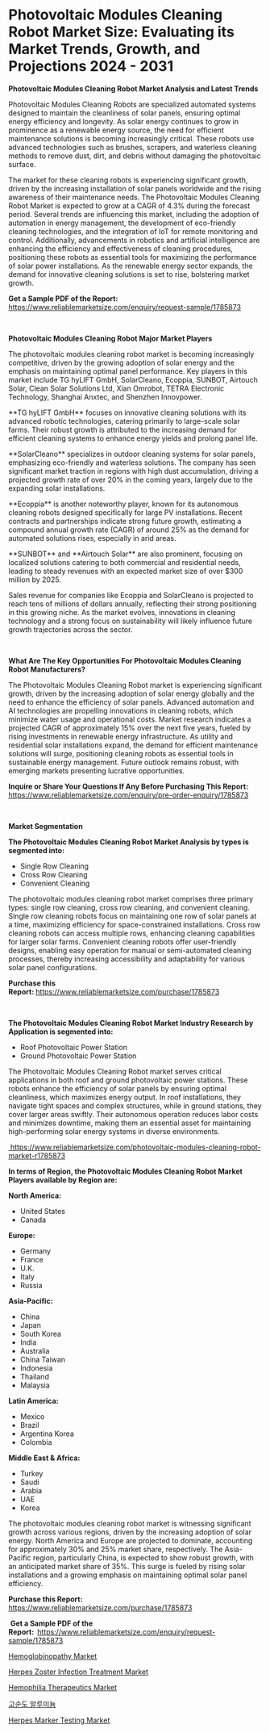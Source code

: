 <p><h1>Photovoltaic Modules Cleaning Robot Market Size: Evaluating its Market Trends, Growth, and Projections 2024 - 2031</h1></p><p><strong>Photovoltaic Modules Cleaning Robot Market Analysis and Latest Trends</strong></p>
<p><p>Photovoltaic Modules Cleaning Robots are specialized automated systems designed to maintain the cleanliness of solar panels, ensuring optimal energy efficiency and longevity. As solar energy continues to grow in prominence as a renewable energy source, the need for efficient maintenance solutions is becoming increasingly critical. These robots use advanced technologies such as brushes, scrapers, and waterless cleaning methods to remove dust, dirt, and debris without damaging the photovoltaic surface.</p><p>The market for these cleaning robots is experiencing significant growth, driven by the increasing installation of solar panels worldwide and the rising awareness of their maintenance needs. The Photovoltaic Modules Cleaning Robot Market is expected to grow at a CAGR of 4.3% during the forecast period. Several trends are influencing this market, including the adoption of automation in energy management, the development of eco-friendly cleaning technologies, and the integration of IoT for remote monitoring and control. Additionally, advancements in robotics and artificial intelligence are enhancing the efficiency and effectiveness of cleaning procedures, positioning these robots as essential tools for maximizing the performance of solar power installations. As the renewable energy sector expands, the demand for innovative cleaning solutions is set to rise, bolstering market growth.</p></p>
<p><strong>Get a Sample PDF of the Report:&nbsp;</strong> <a href="https://www.reliablemarketsize.com/enquiry/request-sample/1785873?utm_campaign=1103&utm_medium=2&utm_source=Github&utm_content=ia&utm_term=19122024&utm_id=photovoltaic-modules-cleaning-robot">https://www.reliablemarketsize.com/enquiry/request-sample/1785873</a></p>
<p>&nbsp;</p>
<p><strong>Photovoltaic Modules Cleaning Robot Major Market Players</strong></p>
<p><p>The photovoltaic modules cleaning robot market is becoming increasingly competitive, driven by the growing adoption of solar energy and the emphasis on maintaining optimal panel performance. Key players in this market include TG hyLIFT GmbH, SolarCleano, Ecoppia, SUNBOT, Airtouch Solar, Clean Solar Solutions Ltd, Xian Omrobot, TETRA Electronic Technology, Shanghai Anxtec, and Shenzhen Innovpower.</p><p>**TG hyLIFT GmbH** focuses on innovative cleaning solutions with its advanced robotic technologies, catering primarily to large-scale solar farms. Their robust growth is attributed to the increasing demand for efficient cleaning systems to enhance energy yields and prolong panel life. </p><p>**SolarCleano** specializes in outdoor cleaning systems for solar panels, emphasizing eco-friendly and waterless solutions. The company has seen significant market traction in regions with high dust accumulation, driving a projected growth rate of over 20% in the coming years, largely due to the expanding solar installations.</p><p>**Ecoppia** is another noteworthy player, known for its autonomous cleaning robots designed specifically for large PV installations. Recent contracts and partnerships indicate strong future growth, estimating a compound annual growth rate (CAGR) of around 25% as the demand for automated solutions rises, especially in arid areas.</p><p>**SUNBOT** and **Airtouch Solar** are also prominent, focusing on localized solutions catering to both commercial and residential needs, leading to steady revenues with an expected market size of over $300 million by 2025.</p><p>Sales revenue for companies like Ecoppia and SolarCleano is projected to reach tens of millions of dollars annually, reflecting their strong positioning in this growing niche. As the market evolves, innovations in cleaning technology and a strong focus on sustainability will likely influence future growth trajectories across the sector.</p></p>
<p>&nbsp;</p>
<p><strong>What Are The Key Opportunities For Photovoltaic Modules Cleaning Robot Manufacturers?</strong></p>
<p><p>The Photovoltaic Modules Cleaning Robot market is experiencing significant growth, driven by the increasing adoption of solar energy globally and the need to enhance the efficiency of solar panels. Advanced automation and AI technologies are propelling innovations in cleaning robots, which minimize water usage and operational costs. Market research indicates a projected CAGR of approximately 15% over the next five years, fueled by rising investments in renewable energy infrastructure. As utility and residential solar installations expand, the demand for efficient maintenance solutions will surge, positioning cleaning robots as essential tools in sustainable energy management. Future outlook remains robust, with emerging markets presenting lucrative opportunities.</p></p>
<p><strong>Inquire or Share Your Questions If Any Before Purchasing This Report:</strong> <a href="https://www.reliablemarketsize.com/enquiry/pre-order-enquiry/1785873?utm_campaign=1103&utm_medium=2&utm_source=Github&utm_content=ia&utm_term=19122024&utm_id=photovoltaic-modules-cleaning-robot">https://www.reliablemarketsize.com/enquiry/pre-order-enquiry/1785873</a></p>
<p>&nbsp;</p>
<p><strong>Market Segmentation</strong></p>
<p><strong>The Photovoltaic Modules Cleaning Robot Market Analysis by types is segmented into:</strong></p>
<p><ul><li>Single Row Cleaning</li><li>Cross Row Cleaning</li><li>Convenient Cleaning</li></ul></p>
<p><p>The photovoltaic modules cleaning robot market comprises three primary types: single row cleaning, cross row cleaning, and convenient cleaning. Single row cleaning robots focus on maintaining one row of solar panels at a time, maximizing efficiency for space-constrained installations. Cross row cleaning robots can access multiple rows, enhancing cleaning capabilities for larger solar farms. Convenient cleaning robots offer user-friendly designs, enabling easy operation for manual or semi-automated cleaning processes, thereby increasing accessibility and adaptability for various solar panel configurations.</p></p>
<p><strong>Purchase this Report:&nbsp;</strong><a href="https://www.reliablemarketsize.com/purchase/1785873?utm_campaign=1103&utm_medium=2&utm_source=Github&utm_content=ia&utm_term=19122024&utm_id=photovoltaic-modules-cleaning-robot">https://www.reliablemarketsize.com/purchase/1785873</a></p>
<p>&nbsp;</p>
<p><strong>The Photovoltaic Modules Cleaning Robot Market Industry Research by Application is segmented into:</strong></p>
<p><ul><li>Roof Photovoltaic Power Station</li><li>Ground Photovoltaic Power Station</li></ul></p>
<p><p>The Photovoltaic Modules Cleaning Robot market serves critical applications in both roof and ground photovoltaic power stations. These robots enhance the efficiency of solar panels by ensuring optimal cleanliness, which maximizes energy output. In roof installations, they navigate tight spaces and complex structures, while in ground stations, they cover larger areas swiftly. Their autonomous operation reduces labor costs and minimizes downtime, making them an essential asset for maintaining high-performing solar energy systems in diverse environments.</p></p>
<p><a href="https://www.reliablemarketsize.com/photovoltaic-modules-cleaning-robot-market-r1785873?utm_campaign=1103&utm_medium=2&utm_source=Github&utm_content=ia&utm_term=19122024&utm_id=photovoltaic-modules-cleaning-robot">&nbsp;https://www.reliablemarketsize.com/photovoltaic-modules-cleaning-robot-market-r1785873</a></p>
<p><strong>In terms of Region, the Photovoltaic Modules Cleaning Robot Market Players available by Region are:</strong></p>
<p>
    <p> <strong> North America: </strong>
        <ul>
            <li>United States</li>
            <li>Canada</li>
        </ul>
        </p> 
    <p> <strong> Europe: </strong>
        <ul>
            <li>Germany</li>
            <li>France</li>
            <li>U.K.</li>
            <li>Italy</li>
            <li>Russia</li>
        </ul>
        </p> 
    <p> <strong> Asia-Pacific: </strong>
        <ul>
            <li>China</li>
            <li>Japan</li>
            <li>South Korea</li>
            <li>India</li>
            <li>Australia</li>
            <li>China Taiwan</li>
            <li>Indonesia</li>
            <li>Thailand</li>
            <li>Malaysia</li>
        </ul>
        </p> 
    <p> <strong> Latin America: </strong>
        <ul>
            <li>Mexico</li>
            <li>Brazil</li>
            <li>Argentina Korea</li>
            <li>Colombia</li>
        </ul>
        </p> 
    <p> <strong> Middle East & Africa: </strong>
        <ul>
            <li>Turkey</li>
            <li>Saudi</li>
            <li>Arabia</li>
            <li>UAE</li>
            <li>Korea</li>
        </ul>
    </p>
    </p>
<p><p>The photovoltaic modules cleaning robot market is witnessing significant growth across various regions, driven by the increasing adoption of solar energy. North America and Europe are projected to dominate, accounting for approximately 30% and 25% market share, respectively. The Asia-Pacific region, particularly China, is expected to show robust growth, with an anticipated market share of 35%. This surge is fueled by rising solar installations and a growing emphasis on maintaining optimal solar panel efficiency. </p></p>
<p><strong>Purchase this Report: </strong><a href="https://www.reliablemarketsize.com/purchase/1785873?utm_campaign=1103&utm_medium=2&utm_source=Github&utm_content=ia&utm_term=19122024&utm_id=photovoltaic-modules-cleaning-robot">https://www.reliablemarketsize.com/purchase/1785873</a></p>
<p>&nbsp;<strong>Get a Sample PDF of the Report:&nbsp;&nbsp;</strong><a href="https://www.reliablemarketsize.com/enquiry/request-sample/1785873?utm_campaign=1103&utm_medium=2&utm_source=Github&utm_content=ia&utm_term=19122024&utm_id=photovoltaic-modules-cleaning-robot">https://www.reliablemarketsize.com/enquiry/request-sample/1785873</a></p>
<p><strong></strong></p>
<p><p><a href="https://www.linkedin.com/pulse/hemoglobinopathy-market-size-share-analysis-growth-trends-forecasts-a9zde?utm_campaign=1103&utm_medium=2&utm_source=Github&utm_content=ia&utm_term=19122024&utm_id=photovoltaic-modules-cleaning-robot">Hemoglobinopathy Market</a></p><p><a href="https://www.linkedin.com/pulse/projected-revenue-growth-herpes-zoster-infection-treatment-opcuf?utm_campaign=1103&utm_medium=2&utm_source=Github&utm_content=ia&utm_term=19122024&utm_id=photovoltaic-modules-cleaning-robot">Herpes Zoster Infection Treatment Market</a></p><p><a href="https://www.linkedin.com/pulse/strategic-forecast-hemophilia-therapeutics-market-anticipated-iv4ve?utm_campaign=1103&utm_medium=2&utm_source=Github&utm_content=ia&utm_term=19122024&utm_id=photovoltaic-modules-cleaning-robot">Hemophilia Therapeutics Market</a></p><p><a href="https://github.com/sougarounis/Market-Research-Report-List-6/blob/main/316530328871.md?utm_campaign=1103&utm_medium=2&utm_source=Github&utm_content=ia&utm_term=19122024&utm_id=photovoltaic-modules-cleaning-robot">고순도 알루미늄</a></p><p><a href="https://www.linkedin.com/pulse/sales-projections-analysis-herpes-marker-testing-market-expected-z9oce?utm_campaign=1103&utm_medium=2&utm_source=Github&utm_content=ia&utm_term=19122024&utm_id=photovoltaic-modules-cleaning-robot">Herpes Marker Testing Market</a></p></p>